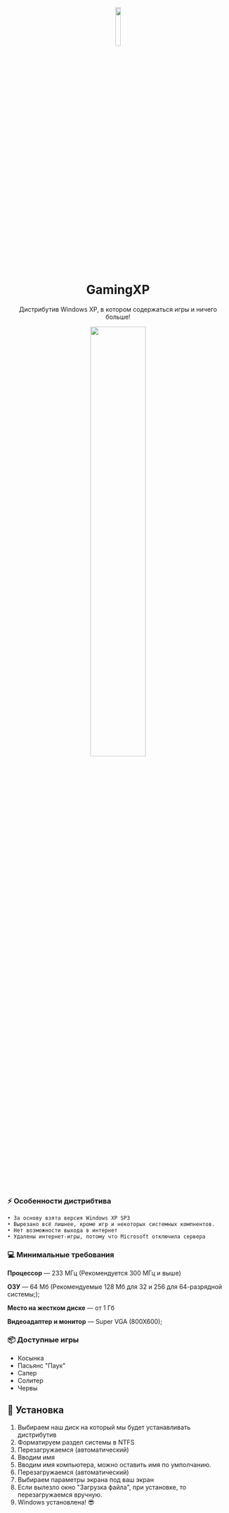<div align="center"><img src="https://user-images.githubusercontent.com/79802366/183930426-920569b4-baca-4e75-adb5-43528024dc06.png" width="15%" height="15%"></div>
  <h1 align="center">GamingXP</h1>
  <p align="center">Дистрибутив Windows XP, в котором содержаться игры и ничего больше!</p>
<div align="center">
<img src="https://user-images.githubusercontent.com/79802366/183933199-f38c30aa-b5cb-4a77-a8d8-f7f0cf5d5a12.png" width="50%" height="50%" align="center">
</div>

### :zap: Особенности дистрибтива
    • За основу взята версия Windows XP SP3
    • Вырезано всё лишнее, кроме игр и некоторых системных компнентов.
    • Нет возможности выхода в интернет
    • Удалены интернет-игры, потому что Microsoft отключила сервера

### :computer: Минимальные требования

**Процессор** — 233 МГц (Рекомендуется 300 МГц и выше)

**ОЗУ** — 64 Мб (Рекомендуемые 128 Мб для 32 и 256 для 64-разрядной системы;);

**Место на жестком диске** — от 1 Гб

**Видеоадаптер и монитор** — Super VGA (800X600);

### :package: Доступные игры

- Косынка
- Пасьянс "Паук"
- Сапер
- Солитер
- Червы

## :dvd: Установка
1. Выбираем наш диск на который мы будет устанавливать дистрибутив
2. Форматируем раздел системы в NTFS
3. Перезагружаемся (автоматический)
4. Вводим имя
5. Вводим имя компьютера, можно оставить имя по умполчанию.
6. Перезагружаемся (автоматический)
7. Выбираем параметры экрана под ваш экран
8. Если вылезло окно "Загрузка файла", при установке, то перезагружаемся вручную.
9. Windows установлена! :sunglasses:
